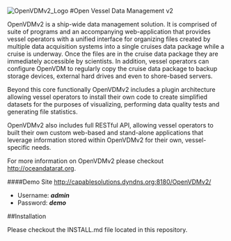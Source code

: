 [OpenVDMv2_Logo]: http://www.oceandatarat.org/wp-content/uploads/2014/11/openVDM_LogoV2_1_long.png "Open Vessel Data Managment v2" 

![OpenVDMv2_Logo]
#Open Vessel Data Management v2

OpenVDMv2 is a ship-wide data management solution.  It is comprised of suite of programs and an accompanying web-application that provides vessel operators with a unified interface for organizing files created by multiple data acquisition systems into a single cruises data package while a cruise is underway.  Once the files are in the cruise data package they are immediately accessible by scientists.  In addition, vessel operators can configure OpenVDM to regularly copy the cruise data package to backup storage devices, external hard drives and even to shore-based servers.

Beyond this core functionally OpenVDMv2 includes a plugin architecture allowing vessel operators to install their own code to create simplified datasets for the purposes of visualizing, performing data quality tests and generating file statistics.

OpenVDMv2 also includes full RESTful API, allowing vessel operators to built their own custom web-based and stand-alone applications that leverage information stored within OpenVDMv2 for their own, vessel-specific needs.

For more information on OpenVDMv2 please checkout <http://oceandatarat.org>.

####Demo Site
<http://capablesolutions.dyndns.org:8180/OpenVDMv2/>
- Username: ***admin***
- Password: ***demo***

##Installation

Please checkout the INSTALL.md file located in this repository.